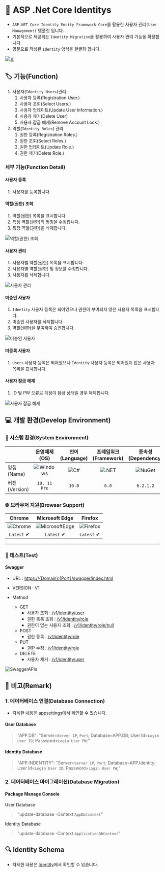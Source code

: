 
# 📕 ASP .Net Core Identitys

* `ASP.NET Core Identity Entity Framework Core`를 활용한 사용자 관리`(User Management)` 템플릿 입니다.
* 기본적으로 제공되는 `Identity Migration`을 활용하여 사용자 관리 기능을 확장합니다.
* 영문으로 작성된 `Identity` 양식을 한글화 합니다.

![홈](./Resource/Snapshot/Home.PNG)

## 🏷️ 기능(Function)

1. 사용자(`Identity Users`)관리
   1. 사용자 등록(Registration User.)
   2. 사용자 조회(Select Users.)
   3. 사용자 업데이트(Update User information.)
   4. 사용자 제거(Delete User)
   5. 사용자 잠금 해제(Remove Account Lock.)
2. 역할(`Identity Roles`) 관리
   1. 권한 등록(Registration Roles.)
   2. 권한 조회(Select Roles.)  
   3. 권한 업데이트(Update Role.)
   4. 권한 제거(Delete Role.)

### 세부 기능(Function Detail)

#### 사용자 등록

   1. 사용자를 등록합니다.

#### 역할(권한) 조회

1. 역할(권한) 목록을 표시합니다.
2. 특정 역할(권한)의 명칭을 수정합니다.
3. 특정 역할(권한)을 삭제합니다.

![역할(권한) 조회](./Resource/Snapshot/Roles.PNG)

#### 사용자 관리

1. 사용자별 역할(권한) 목록을 표시합니다.
2. 사용자별 역할(권한) 및 정보를 수정합니다.
3. 사용자를 삭제합니다.

![사용자 관리](./Resource/Snapshot/Users.PNG)

#### 미승인 사용자

1. `Identity` 사용자 등록은 되어있으나 권한이 부여되지 않은 사용자 목록을 표시합니다.
2. 미승인 사용자를 삭제합니다.
3. 역할(권한)을 부여하여 승인합니다.

![미승인 사용자](./Resource/Snapshot/Authorization.PNG)

#### 미등록 사용자

1. `Users` 사용자 등록은 되어있으나 `Identity` 사용자 등록은 되어있지 않은 사용자 목록을 표시합니다.

#### 사용자 잠금 해제

1. ID 및 PW 오류로 계정이 잠금 상태일 경우 해제합니다.

![사용자 잠금 해제](./Resource/Snapshot/AccountLock.PNG)

## 💻 개발 환경(Develop Environment)

### 🧰 시스템 환경(System Environment)

||운영체제(OS)|언어(Language)|프레임워크(Framework)|종속성(Dependency)|
|-|:-:|:-:|:-:|:-:|
|명칭(Name)|![Windows](https://img.shields.io/badge/Windows-0078D6?style=flat-square&logo=Windows&logoColor=white)|![C#](https://img.shields.io/badge/CSharp-239120?style=flat-square&logo=CSharp&logoColor=white)|![.NET](https://img.shields.io/badge/.NET-512BD4?style=flat-square&logo=.NET&logoColor=white)|![NuGet](https://img.shields.io/badge/NUGET-004880?style=flat-square&logo=NuGet&logoColor=white)|
|버전(Version)|`10, 11 Pro`|`10.0`|`6.0`|`6.2.1.2`|

### 🌐 브라우저 지원(Browser Support)

|Chrome|Microsoft Edge|Firefox|
|:-:|:-:|:-:|
|![Chrome](https://img.shields.io/badge/Chrome-4285F4?style=flat-square&logo=GoogleChrome&logoColor=white)|![MicrosoftEdge](https://img.shields.io/badge/Edge-0078D7?style=flat-square&logo=MicrosoftEdge&logoColor=white)|![Firefox](https://img.shields.io/badge/Firefox-FF7139?style=flat-square&logo=FirefoxBrowser&logoColor=white)
|`Latest` ✔|`Latest` ✔|`Latest` ✔|

---

### 🧪 테스트(Test)

#### Swagger

* URL : <https://{Domain}:{Port}/swagger/index.html>
* VERSION : V1

* Method
  * GET
    * 사용자 조회 : [/v1/identity/user]("")
    * 권한 목록 조회 : [/v1/identity/role]("")
    * 권한이 없는 사용자 조회 : [/v1/identity/role/null]("")
  * POST
    * 권한 등록 : [/v1/identity/role]("")
  * PUT
    * 권한 수정 : [/v1/identity/role]("")
  * DELETE
    * 사용자 제거 : [/v1/identity/user]("")

![SwaggerAPIs](./Resource/Snapshot/SwaggerAPI.PNG)

## 📖 비고(Remark)

### 1. 데이터베이스 연결(Database Connection)

* 자세한 내용은 [appsettings](./App/appsettings.json)에서 확인할 수 있습니다.

#### User Database

> "APP.DB": "Server=`Server IP`, `Port`; Database=APP.DB; User Id=`Login User ID`; Password=`Login User PW`;"

#### Identity Database

> "APP.INDENTITY": "Server=`Server IP`, `Port`; Database=APP.Identity; User Id=`Login User ID`; Password=`Login User PW`;"

### 2. 데이터베이스 마이그레이션(Database Migration)

#### Package Manage Console

User Database

> "update-database -Context `AppDbContext`"

Identity Database

> "update-database -Context `ApplicationDbContext`"

## 🔍 Identity Schema

* 자세한 내용은 [Identity](./IDENTITYS.md)에서 확인할 수 있습니다.
